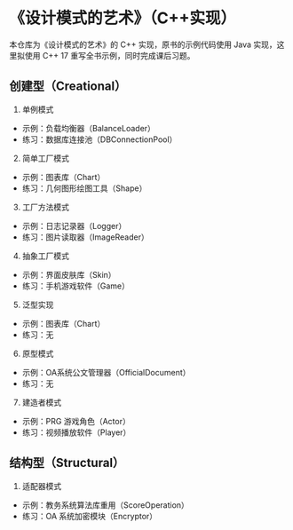 # 《设计模式的艺术》（C++实现） 

本仓库为《设计模式的艺术》的 C++ 实现，原书的示例代码使用 Java 实现，这里拟使用 C++ 17 重写全书示例，同时完成课后习题。 

## 创建型（Creational）
1. 单例模式
- 示例：负载均衡器（BalanceLoader）
- 练习：数据库连接池（DBConnectionPool） 

2. 简单工厂模式
- 示例：图表库（Chart）
- 练习：几何图形绘图工具（Shape）

3. 工厂方法模式
- 示例：日志记录器（Logger）
- 练习：图片读取器（ImageReader）

4. 抽象工厂模式
- 示例：界面皮肤库（Skin）
- 练习：手机游戏软件（Game）

5. 泛型实现
- 示例：图表库（Chart）
- 练习：无

6. 原型模式
- 示例：OA系统公文管理器（OfficialDocument）
- 练习：无

7. 建造者模式
- 示例：PRG 游戏角色（Actor）
- 练习：视频播放软件（Player）

## 结构型（Structural）
1. 适配器模式
- 示例：教务系统算法库重用（ScoreOperation）
- 练习：OA 系统加密模块（Encryptor）
